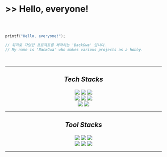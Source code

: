 
<br>

# **>>** Hello, everyone!

<br>

```c

printf("Hello, everyone!");

// 취미로 다양한 프로젝트를 제작하는 'BackGwa' 입니다.
// My name is 'BackGwa' who makes various projects as a hobby.

```
<br>

---

## <p align="center"><i><b>Tech Stacks</b></i><br></p>

<p align="center">
<img src="https://img.shields.io/badge/clang-A8B9CC?style=for-the-badge&logo=c&logoColor=black"> <img src="https://img.shields.io/badge/csharp-239120?style=for-the-badge&logo=csharp&logoColor=white"> <img src="https://img.shields.io/badge/python-3776AB?style=for-the-badge&logo=python&logoColor=white"><br><img src="https://img.shields.io/badge/html5-E34F26?style=for-the-badge&logo=html5&logoColor=white"> <img src="https://img.shields.io/badge/css3-1572B6?style=for-the-badge&logo=css3&logoColor=white"> <img src="https://img.shields.io/badge/javascript-F7DF1E?style=for-the-badge&logo=javascript&logoColor=black"><br><img src="https://img.shields.io/badge/git-F05032?style=for-the-badge&logo=git&logoColor=white"> <img src="https://img.shields.io/badge/github-181717?style=for-the-badge&logo=github&logoColor=white">
</p>

---

## <p align="center"><i><b>Tool Stacks</b></i><br></p>
<p align="center">
<img src="https://img.shields.io/badge/vs2022-5C2D91?style=for-the-badge&logo=visualstudio&logoColor=white"> <img src="https://img.shields.io/badge/vsc-007ACC?style=for-the-badge&logo=visualstudiocode&logoColor=white"> <img src="https://img.shields.io/badge/xcode-147EFB?style=for-the-badge&logo=xcode&logoColor=white"><br><img src="https://img.shields.io/badge/windows-0078D6?style=for-the-badge&logo=windows&logoColor=white"> <img src="https://img.shields.io/badge/macos-000000?style=for-the-badge&logo=apple&logoColor=white"> <img src="https://img.shields.io/badge/linux-FCC624?style=for-the-badge&logo=linux&logoColor=black">

---